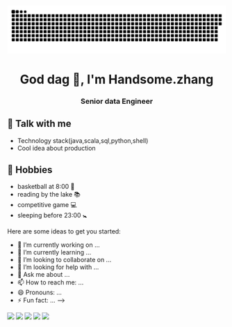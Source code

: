 



<div align="center">
  <img src="https://raw.githubusercontent.com/Achuan-2/Achuan-2/main/assets/github-contribution-grid-snake.svg" >
</div>


<h1 align="center">God dag 👋,  I'm Handsome.zhang </h1>
<h3 align="center">Senior data Engineer</h3>




## 💬 Talk with me 
- Technology stack(java,scala,sql,python,shell)
- Cool idea about production

## 📅 Hobbies
- basketball at 8:00  🏀
- reading by the lake 📚
- competitive game 💻
- sleeping before 23:00 🚼





Here are some ideas to get you started:

- 🔭 I’m currently working on ...
- 🌱 I’m currently learning ...
- 👯 I’m looking to collaborate on ...
- 🤔 I’m looking for help with ...
- 💬 Ask me about ...
- 📫 How to reach me: ...
- 😄 Pronouns: ...
- ⚡ Fun fact: ...
-->


![](https://github-profile-summary-cards.vercel.app/api/cards/profile-details?username=zhangdeshuai409930360&theme=github_dark)
![](https://github-profile-summary-cards.vercel.app/api/cards/repos-per-language?username=zhangdeshuai409930360&theme=github_dark)
![](https://github-profile-summary-cards.vercel.app/api/cards/most-commit-language?username=zhangdeshuai409930360&theme=github_dark)
![](https://github-profile-summary-cards.vercel.app/api/cards/stats?username=zhangdeshuai409930360&theme=github_dark)
![](https://github-profile-summary-cards.vercel.app/api/cards/productive-time?username=zhangdeshuai409930360&theme=github_dark)
